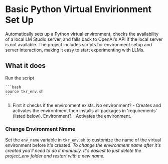 # Basic Python Virtual Envirionment Set Up

 Automatically sets up a Python virtual environment, checks the availability of a local LM Studio server, and falls back to OpenAI's API if the local server is not available. The project includes scripts for environment setup and server interaction, making it easy to start experimenting with LLMs.


## What it does

Run the script

    ```bash
    source tkr_env.sh
    ```

1. First it checks if the environment exists.
No environment? - Creates and activates the environtment then installs all packages in 'requirements' (listed below). 
Environment? - Activates the environment.

### Change Environment Nmme
Set the `env_name` variable in `tkr_env.sh` to customize the name of the virtual environment before it's created.
*To change the environment name after it's created you'll need to do it manually.*
*It's easiest to just delete the project_env folder and restart with a new name.*